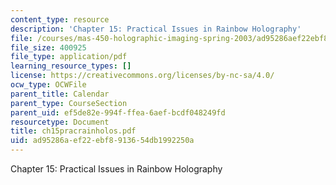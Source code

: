 ```yaml
---
content_type: resource
description: 'Chapter 15: Practical Issues in Rainbow Holography'
file: /courses/mas-450-holographic-imaging-spring-2003/ad95286aef22ebf8913654db1992250a_ch15pracrainholos.pdf
file_size: 400925
file_type: application/pdf
learning_resource_types: []
license: https://creativecommons.org/licenses/by-nc-sa/4.0/
ocw_type: OCWFile
parent_title: Calendar
parent_type: CourseSection
parent_uid: ef5de82e-994f-ffea-6aef-bcdf048249fd
resourcetype: Document
title: ch15pracrainholos.pdf
uid: ad95286a-ef22-ebf8-9136-54db1992250a
---
```

Chapter 15: Practical Issues in Rainbow Holography